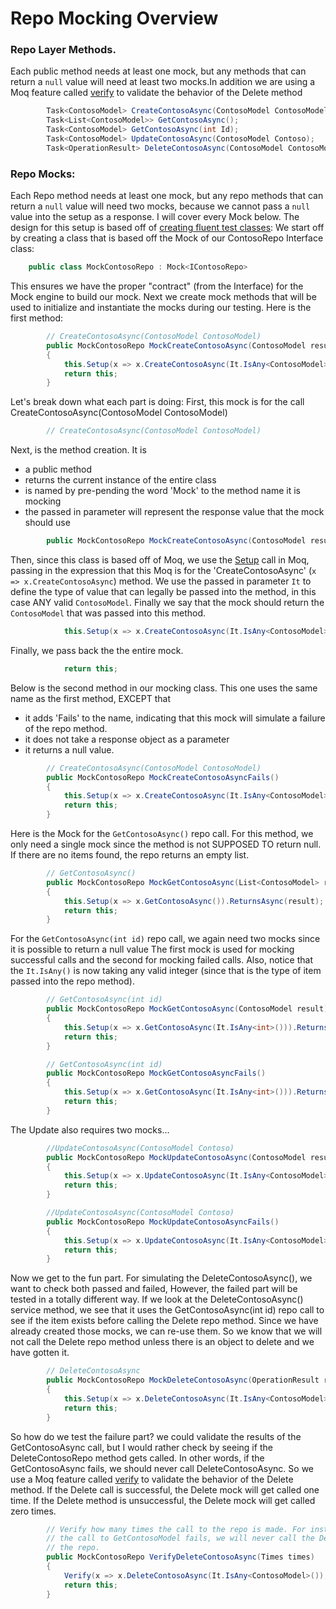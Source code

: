 ﻿# Repo Mocking Overview

### Repo Layer Methods. 
Each public method needs at least one mock, but any methods that can return a `null` value will need at least two mocks.In addition we are using a Moq feature called [verify](https://docs.educationsmediagroup.com/unit-testing-csharp/moq/verifications#explicit-verification) to validate the behavior of the Delete method
```csharp
        Task<ContosoModel> CreateContosoAsync(ContosoModel ContosoModel);
        Task<List<ContosoModel>> GetContosoAsync();
        Task<ContosoModel> GetContosoAsync(int Id);
        Task<ContosoModel> UpdateContosoAsync(ContosoModel Contoso);
        Task<OperationResult> DeleteContosoAsync(ContosoModel ContosoModel);
```


### Repo Mocks: 
Each Repo method needs at least one mock, but any repo methods that can return a `null` value will need two mocks, because we cannot pass a `null` value into the setup as a response. I will cover every Mock below. The design for this setup is based off of [creating fluent test classes](https://exceptionnotfound.net/using-moq-to-create-fluent-test-classes-in-asp-net-core/): We start off by creating a class that is based off the Mock of our ContosoRepo Interface class:

```csharp
    public class MockContosoRepo : Mock<IContosoRepo>
```
This ensures we have the proper "contract" (from the Interface) for the Mock engine to build our mock. Next we create mock methods that will be used to initialize and instantiate the mocks during our testing. Here is the first method:   
```csharp
        // CreateContosoAsync(ContosoModel ContosoModel)
        public MockContosoRepo MockCreateContosoAsync(ContosoModel result)
        {
            this.Setup(x => x.CreateContosoAsync(It.IsAny<ContosoModel>())).ReturnsAsync(result);
            return this;
        }
```
Let's break down what each part is doing:
First, this mock is for the call CreateContosoAsync(ContosoModel ContosoModel)
```csharp
        // CreateContosoAsync(ContosoModel ContosoModel)
```
Next, is the method creation. It is
- a public method
- returns the current instance of the entire class
- is named by pre-pending the word 'Mock' to the method name it is mocking
- the passed in parameter will represent the response value that the mock should use
```csharp
        public MockContosoRepo MockCreateContosoAsync(ContosoModel result)
```
Then, since this class is based off of Moq, we use the [Setup](https://documentation.help/Moq/98C52E48.htm) call in Moq, passing in the expression that this Moq is for the 'CreateContosoAsync' (```x => x.CreateContosoAsync```) method. We use the passed in parameter ```It``` to define the type of value that can legally be passed into the method, in this case ANY valid ```ContosoModel```. Finally we say that the mock should return the ```ContosoModel``` that was passed into this method.
```csharp
            this.Setup(x => x.CreateContosoAsync(It.IsAny<ContosoModel>())).ReturnsAsync(result);
```
Finally, we pass back the the entire mock.
```csharp
            return this;
```
Below is the second method in our mocking class. This one uses the same name as the first method, EXCEPT that
- it adds 'Fails' to the name, indicating that this mock will simulate a failure of the repo method.
- it does not take a response object as a parameter
- it returns a null value.

```csharp
        // CreateContosoAsync(ContosoModel ContosoModel)
        public MockContosoRepo MockCreateContosoAsyncFails()
        {
            this.Setup(x => x.CreateContosoAsync(It.IsAny<ContosoModel>())).ReturnsAsync((ContosoModel)null);
            return this;
        }
```
Here is the Mock for the ```GetContosoAsync()``` repo call. For this method, we only need a single mock since the method is not SUPPOSED TO return null. If there are no items found, the repo returns an empty list. 
```csharp
        // GetContosoAsync()
        public MockContosoRepo MockGetContosoAsync(List<ContosoModel> result)
        {
            this.Setup(x => x.GetContosoAsync()).ReturnsAsync(result);
            return this;
        }
```
For the ```GetContosoAsync(int id)``` repo call, we again need two mocks since it is possible to return a null value The first mock is used for mocking successful calls and the second for mocking failed calls. Also, notice that the ```It.IsAny()``` is now taking any valid integer (since that is the type of item passed into the repo method).
```csharp
        // GetContosoAsync(int id)
        public MockContosoRepo MockGetContosoAsync(ContosoModel result)
        {
            this.Setup(x => x.GetContosoAsync(It.IsAny<int>())).ReturnsAsync(result);
            return this;
        }

        // GetContosoAsync(int id)
        public MockContosoRepo MockGetContosoAsyncFails()
        {
            this.Setup(x => x.GetContosoAsync(It.IsAny<int>())).ReturnsAsync((ContosoModel)null);
            return this;
        }
```
The Update also requires two mocks...
```csharp
        //UpdateContosoAsync(ContosoModel Contoso)
        public MockContosoRepo MockUpdateContosoAsync(ContosoModel result)
        {
            this.Setup(x => x.UpdateContosoAsync(It.IsAny<ContosoModel>())).ReturnsAsync(result);
            return this;
        }

        //UpdateContosoAsync(ContosoModel Contoso)
        public MockContosoRepo MockUpdateContosoAsyncFails()
        {
            this.Setup(x => x.UpdateContosoAsync(It.IsAny<ContosoModel>())).ReturnsAsync((ContosoModel)null);
            return this;
        }
```
Now we get to the fun part. For simulating the DeleteContosoAsync(), we want to check both passed and failed, However, the failed part will be tested in a totally different way. If we look at the DeleteContosoAsync() service method, we see that it uses the GetContosoAsync(int id) repo call to see if the item exists before calling the Delete repo method. Since we have already created those mocks, we can re-use them. So we know that we will not call the Delete repo method unless there is an object to delete and we have gotten it.
```csharp
        // DeleteContosoAsync
        public MockContosoRepo MockDeleteContosoAsync(OperationResult result)
        {
            this.Setup(x => x.DeleteContosoAsync(It.IsAny<ContosoModel>())).ReturnsAsync(result);
            return this;
        }
```
So how do we test the failure part? we could validate the results of the GetContosoAsync call, but I would rather check by seeing if the DeleteContosoRepo method gets called. In other words, if the GetContosoAsync fails, we should never call DeleteContosoAsync. So we use a Moq feature called [verify](https://docs.educationsmediagroup.com/unit-testing-csharp/moq/verifications#explicit-verification) to validate the behavior of the Delete method. If the Delete call is successful, the Delete mock will get called one time. If the Delete method is unsuccessful, the Delete mock will get called zero times.
```csharp
        // Verify how many times the call to the repo is made. For instance, if
        // the call to GetContosoModel fails, we will never call the Delete method in
        // the repo.
        public MockContosoRepo VerifyDeleteContosoAsync(Times times)
        {
            Verify(x => x.DeleteContosoAsync(It.IsAny<ContosoModel>()), times);
            return this;
        }
```

